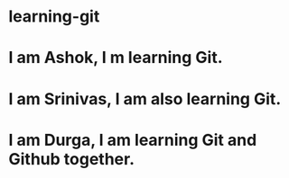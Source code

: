 # learning-git

# I am Ashok, I m learning Git.

# I am Srinivas, I am also learning Git.

# I am Durga, I am learning Git and Github together.
